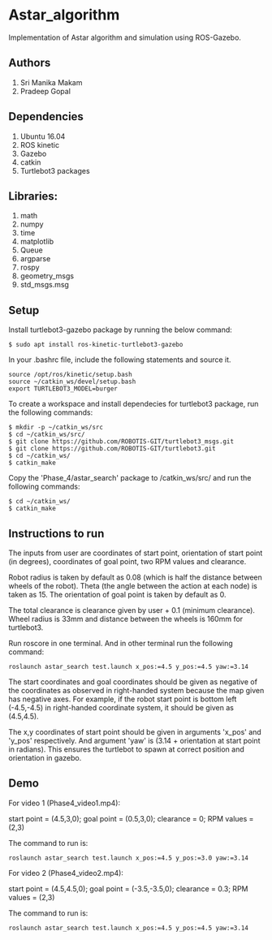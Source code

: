 # Astar_algorithm

Implementation of Astar algorithm and simulation using ROS-Gazebo.

## Authors

 1. Sri Manika Makam
 2. Pradeep Gopal

## Dependencies

1. Ubuntu 16.04
2. ROS kinetic
3. Gazebo 
4. catkin
5. Turtlebot3 packages

## Libraries:

1. math
2. numpy
3. time
4. matplotlib
5. Queue
6. argparse
7. rospy
8. geometry_msgs
9. std_msgs.msg

## Setup

Install turtlebot3-gazebo package by running the below command:

```
$ sudo apt install ros-kinetic-turtlebot3-gazebo
```

In your .bashrc file, include the following statements and source it.

```
source /opt/ros/kinetic/setup.bash
source ~/catkin_ws/devel/setup.bash
export TURTLEBOT3_MODEL=burger
```

To create a workspace and install dependecies for turtlebot3 package, run the following commands:

```
$ mkdir -p ~/catkin_ws/src
$ cd ~/catkin_ws/src/
$ git clone https://github.com/ROBOTIS-GIT/turtlebot3_msgs.git
$ git clone https://github.com/ROBOTIS-GIT/turtlebot3.git
$ cd ~/catkin_ws/
$ catkin_make
```

Copy the 'Phase_4/astar_search' package to /catkin_ws/src/ and run the following commands:

```
$ cd ~/catkin_ws/
$ catkin_make
```

## Instructions to run

The inputs from user are coordinates of start point, orientation of start point (in degrees), coordinates of goal point, two RPM values and clearance. 

Robot radius is taken by default as 0.08 (which is half the distance between wheels of the robot). Theta (the angle between the action at each node) is taken as 15. The orientation of goal point is taken by default as 0. 

The total clearance is clearance given by user + 0.1 (minimum clearance).
Wheel radius is 33mm and distance between the wheels is 160mm for turtlebot3. 

Run roscore in one terminal. And in other terminal run the following command:

```
roslaunch astar_search test.launch x_pos:=4.5 y_pos:=4.5 yaw:=3.14
```
The start coordinates and goal coordinates should be given as negative of the coordinates as observed in right-handed system because the map given has negative axes. For example, if the robot start point is bottom left (-4.5,-4.5) in right-handed coordinate system, it should be given as (4.5,4.5). 

The x,y coordinates of start point should be given in arguments 'x_pos' and 'y_pos' respectively. And argument 'yaw' is (3.14 + orientation at start point in radians). This ensures the turtlebot to spawn at correct position and orientation in gazebo. 

## Demo

For video 1 (Phase4_video1.mp4):

start point = (4.5,3,0);
goal point = (0.5,3,0);
clearance = 0;
RPM values = (2,3)

The command to run is:
```
roslaunch astar_search test.launch x_pos:=4.5 y_pos:=3.0 yaw:=3.14
```

For video 2 (Phase4_video2.mp4):

start point = (4.5,4.5,0);
goal point = (-3.5,-3.5,0);
clearance = 0.3;
RPM values = (2,3)

The command to run is:
```
roslaunch astar_search test.launch x_pos:=4.5 y_pos:=4.5 yaw:=3.14
```

